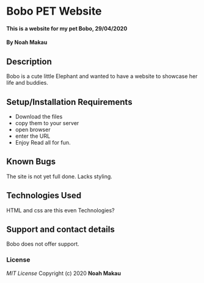 # Bobo PET Website
#### This is a website for my pet Bobo, 29/04/2020
#### By **Noah Makau**
## Description
Bobo is a cute little Elephant and wanted to have a website to showcase her life and buddies.
## Setup/Installation Requirements
* Download the files
* copy them to your server
* open browser
* enter the URL
* Enjoy
Read all for fun.
## Known Bugs
The site is not yet full done. Lacks styling.
## Technologies Used
HTML and css are this even Technologies?
## Support and contact details
Bobo does not offer support.
### License
*MIT License*
Copyright (c) 2020 **Noah Makau**
